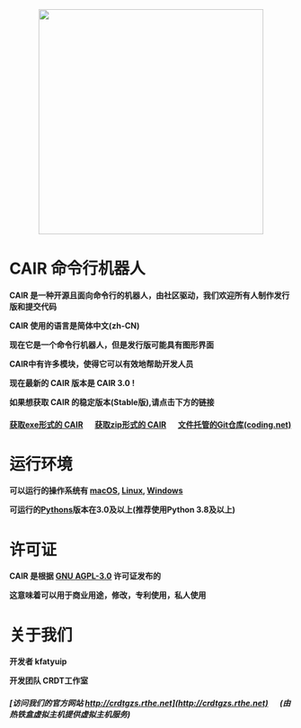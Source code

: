 <center><img src="https://crdtgzs.coding.net/p/file/d/cair/git/raw/master/logo.png" width="400"></center>

# CAIR 命令行机器人

__CAIR 是一种开源且面向命令行的机器人，由社区驱动，我们欢迎所有人制作发行版和提交代码__   

__CAIR 使用的语言是简体中文(zh-CN)__  

__现在它是一个命令行机器人，但是发行版可能具有图形界面__  

__CAIR中有许多模块，使得它可以有效地帮助开发人员__  

__现在最新的 CAIR 版本是 CAIR 3.0 !__  

__如果想获取 CAIR 的稳定版本(Stable版),请点击下方的链接__  

#### [获取exe形式的 CAIR](https://crdtgzs.coding.net/p/file/d/cair/git/raw/master/cair.exe) &emsp; [获取zip形式的 CAIR](https://crdtgzs.coding.net/p/file/d/cair/git/raw/master/cair.zip) &emsp; [文件托管的Git仓库(coding.net)](https://crdtgzs.coding.net/public/file/cair/git/files)


# 运行环境

__可以运行的操作系统有 [macOS](https://www.apple.com/macos/catalina/), [Linux](https://www.linux.org), [Windows](https://www.microsoft.com/)__  

__可运行的[Pythons](https://www.python.org/download)版本在3.0及以上(推荐使用Python 3.8及以上)__  

# 许可证   

__CAIR 是根据 [GNU AGPL-3.0](https://www.gnu.org/licenses/agpl-3.0) 许可证发布的__  

__这意味着可以用于商业用途，修改，专利使用，私人使用__  

# 关于我们

__开发者 kfatyuip__  

__开发团队 CRDT工作室__

##### [访问我们的官方网站 http://crdtgzs.rthe.net](http://crdtgzs.rthe.net) &emsp; ___(由热铁盒虚拟主机提供虚拟主机服务)___  
